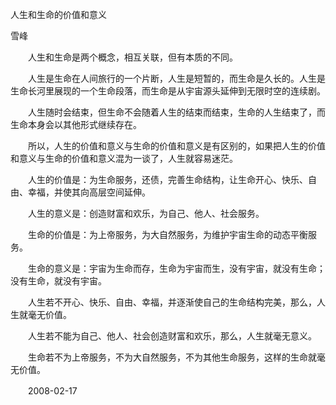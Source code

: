 人生和生命的价值和意义

雪峰


　　人生和生命是两个概念，相互关联，但有本质的不同。

　　人生是生命在人间旅行的一个片断，人生是短暂的，而生命是久长的。人生是生命长河里展现的一个生命段落，而生命是从宇宙源头延伸到无限时空的连续剧。

　　人生随时会结束，但生命不会随着人生的结束而结束，生命的人生结束了，而生命本身会以其他形式继续存在。

　　所以，人生的价值和意义与生命的价值和意义是有区别的，如果把人生的价值和意义与生命的价值和意义混为一谈了，人生就容易迷茫。

　　人生的价值是：为生命服务，还债，完善生命结构，让生命开心、快乐、自由、幸福，并使其向高层空间延伸。

　　人生的意义是：创造财富和欢乐，为自己、他人、社会服务。

　　生命的价值是：为上帝服务，为大自然服务，为维护宇宙生命的动态平衡服务。

　　生命的意义是：宇宙为生命而存，生命为宇宙而生，没有宇宙，就没有生命；没有生命，就没有宇宙。

　　人生若不开心、快乐、自由、幸福，并逐渐使自己的生命结构完美，那么，人生就毫无价值。

　　人生若不能为自己、他人、社会创造财富和欢乐，那么，人生就毫无意义。

　　生命若不为上帝服务，不为大自然服务，不为其他生命服务，这样的生命就毫无价值。

　　2008-02-17



